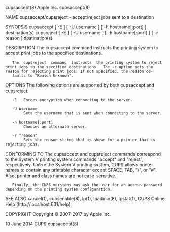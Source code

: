 cupsaccept(8)                                                                                     Apple Inc.                                                                                    cupsaccept(8)

NAME
       cupsaccept/cupsreject - accept/reject jobs sent to a destination

SYNOPSIS
       cupsaccept [ -E ] [ -U username ] [ -h hostname[:port] ] destination(s)
       cupsreject [ -E ] [ -U username ] [ -h hostname[:port] ] [ -r reason ] destination(s)

DESCRIPTION
       The cupsaccept command instructs the printing system to accept print jobs to the specified destinations.

       The  cupsreject  command  instructs  the printing system to reject print jobs to the specified destinations.  The -r option sets the reason for rejecting print jobs. If not specified, the reason de‐
       faults to "Reason Unknown".

OPTIONS
       The following options are supported by both cupsaccept and cupsreject:

       -E   Forces encryption when connecting to the server.

       -U username
            Sets the username that is sent when connecting to the server.

       -h hostname[:port]
            Chooses an alternate server.

       -r "reason"
            Sets the reason string that is shown for a printer that is rejecting jobs.

CONFORMING TO
       The cupsaccept and cupsreject commands correspond to the System V printing system commands "accept" and "reject", respectively.  Unlike the System V printing system, CUPS  allows  printer  names  to
       contain any printable character except SPACE, TAB, "/", or "#".  Also, printer and class names are not case-sensitive.

       Finally, the CUPS versions may ask the user for an access password depending on the printing system configuration.

SEE ALSO
       cancel(1), cupsenable(8), lp(1), lpadmin(8), lpstat(1),
       CUPS Online Help (http://localhost:631/help)

COPYRIGHT
       Copyright © 2007-2017 by Apple Inc.

10 June 2014                                                                                         CUPS                                                                                       cupsaccept(8)
